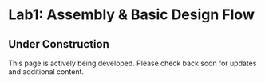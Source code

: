 # Lab1: Assembly & Basic Design Flow

## Under Construction

This page is actively being developed. Please check back soon for updates and additional content.